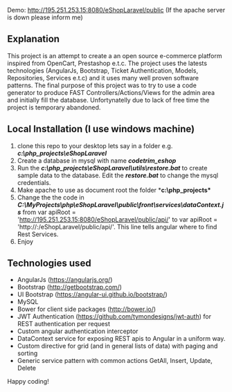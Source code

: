 Demo: http://195.251.253.15:8080/eShopLaravel/public 
(If the apache server is down please inform me)

## Explanation
This project is an attempt to create a an open source e-commerce platform inspired from OpenCart, Prestashop e.t.c. The project uses the latests technologies (AngularJs, Bootstrap, Ticket Authentication, Models, Repositories, Services e.t.c) and it uses many well proven software patterns. The final purpose of this project was to try to use a code generator to produce FAST Controllers/Actions/Views for the admin area and initially fill the database. Unfortynatelly due to lack of free time the project is temporary abandoned.

## Local Installation (I use windows machine)

1. clone this repo to your desktop lets say in a folder e.g. ***c:\php_projects\eShopLaravel***
2. Create a database in mysql with name ***codetrim_eshop***
3. Run the ***c:\php_projects\eShopLaravel\utils\restore.bat*** to create sample data to the database. Edit the ***restore.bat*** to change the mysql credentials.
4. Make apache to use as document root the folder ***c:\php_projects\***
5. Change the the code in ***C:\MyProjects\php\eShopLaravel\public\front\services\dataContext.js*** from var apiRoot = 'http://195.251.253.15:8080/eShopLaravel/public/api/' to var apiRoot = 'http://<host>:<port>/eShopLaravel/public/api/'. This line tells angular where to find Rest Services.
6. Enjoy


## Technologies used

- AngularJs (https://angularjs.org/)
- Bootstrap (http://getbootstrap.com/)
- UI Bootstrap (https://angular-ui.github.io/bootstrap/)
- MySQL
- Bower for client side packages (http://bower.io/)
- JWT Authentication (https://github.com/tymondesigns/jwt-auth) for REST authentication per request
- Custom angular authentication interceptor
- DataContext service for exposing REST apis to Angular in a uniform way.
- Custom directive for grid (and in general lists of data) with paging and sorting
- Generic service pattern with common actions GetAll, Insert, Update, Delete
 
Happy coding!
